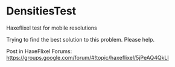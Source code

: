 DensitiesTest
=============

Haxeflixel test for mobile resolutions

Trying to find the best solution to this problem. Please help.

Post in HaxeFlixel Forums:
https://groups.google.com/forum/#!topic/haxeflixel/5jPeAQ4QkLI
